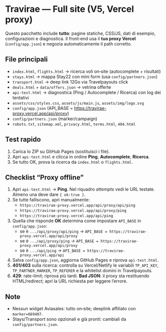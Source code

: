 # Travirae — Full site (V5, Vercel proxy)

Questo pacchetto include **tutto**: pagine statiche, CSS/JS, dati di esempio, configurazioni e diagnostica.
Il front‑end usa il **tuo proxy Vercel** (`config/app.json`) e negozia automaticamente il path corretto.

## File principali
- `index.html`, `flights.html` → ricerca voli on‑site (autocomplete + risultati)
- `stays.html` → mappa Stay22 con mini form (usa `config/partners.json`)
- `transport.html` → deep link 12Go via Travelpayouts click
- `deals.html` + `data/offers.json` → vetrina offerte
- `api-test.html` → diagnostica (Ping / Autocomplete / Ricerca) con log dei tentativi
- `assets/css/styles.css`, `assets/js/main.js`, `assets/img/logo.svg`
- `config/app.json` (API_BASE = https://travirae-proxy.vercel.app/api/proxy)
- `config/partners.json` (marker/campaign)
- `robots.txt`, `sitemap.xml`, `privacy.html`, `terms.html`, `404.html`

## Test rapido
1. Carica lo ZIP su GitHub Pages (sostituisci i file).
2. Apri `api-test.html` e clicca in ordine **Ping**, **Autocomplete**, **Ricerca**.
3. Se tutto OK, prova la ricerca da `index.html` o `flights.html`.

## Checklist “Proxy offline”
1. Apri `api-test.html` → **Ping**. Nel riquadro *attempts* vedi le URL testate. Almeno una deve dare `{ ok:true }`.
2. Se tutte falliscono, apri manualmente:
   - `https://travirae-proxy.vercel.app/api/proxy/api/ping`
   - `https://travirae-proxy.vercel.app/api/proxy/ping`
   - `https://travirae-proxy.vercel.app/api/ping`
3. Quella che risponde **OK** determina come impostare `API_BASE` in `config/app.json`:
   - se è `.../api/proxy/api/ping` → `API_BASE = https://travirae-proxy.vercel.app/api/proxy`
   - se è `.../api/proxy/ping` → `API_BASE = https://travirae-proxy.vercel.app/api/proxy`
   - se è `.../api/ping` → `API_BASE = https://travirae-proxy.vercel.app/api`
4. Salva `config/app.json`, aggiorna GitHub Pages e riprova `api-test.html`.
5. **401/403** sulla ricerca: controlla su Vercel/Netlify le variabili `TP_API_KEY`, `TP_PARTNER_MARKER`, `TP_REFERER` e la whitelist domini in Travelpayouts.
6. **429**: rate-limit; riprova più tardi. **Bad JSON**: il proxy sta restituendo HTML/redirect; apri la URL richiesta per leggere l’errore.

## Note
- Nessun widget Aviasales: tutto on‑site; deeplink affiliato con `marker=669407`.
- Stays/Transport sono opzionali e già pronti: cambiali da `config/partners.json`.
